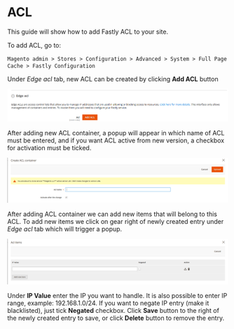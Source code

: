 # ACL

This guide will show how to add Fastly ACL to your site. 

To add ACL, go to:
```
Magento admin > Stores > Configuration > Advanced > System > Full Page Cache > Fastly Configuration
```
Under *Edge acl* tab, new ACL can be created by clicking **Add ACL** button

![ACL](../images/guides/acl/acl.png "ACL")

After adding new ACL container, a popup will appear in which name of ACL must be entered, and if you want
ACL active from new version, a checkbox for activation must be ticked.

![ACL_Add_Container](../images/guides/acl/acl-container.png "ACL Add Container")

After adding ACL container we can add new items that will belong to this ACL. 
To add new items we click on gear right of newly created entry under *Edge acl* tab which will trigger a popup.

![ACL_Item](../images/guides/acl/acl-item.png "ACL Item")

Under **IP Value** enter the IP you want to handle. It is also possible to enter IP range, example: 192.168.1.0/24.
If you want to negate IP entry (make it blacklisted), just tick **Negated** checkbox. 
Click **Save** button to the right of the newly created entry to save, or click **Delete** button to remove the entry.